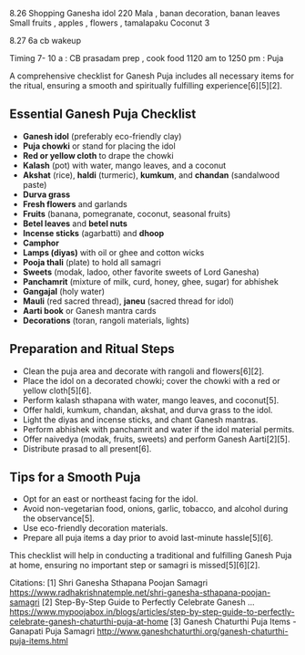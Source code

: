 8.26
Shopping
Ganesha idol 220
Mala , banan decoration, banan leaves
Small fruits , apples , flowers , tamalapaku
Coconut 3



8.27
6a cb wakeup 

Timing
7- 10 a : CB prasadam prep , cook food 
1120 am to 1250 pm : Puja 

A comprehensive checklist for Ganesh Puja includes all necessary items for the ritual, ensuring a smooth and spiritually fulfilling experience[6][5][2].

## Essential Ganesh Puja Checklist

- **Ganesh idol** (preferably eco-friendly clay)
- **Puja chowki** or stand for placing the idol
- **Red or yellow cloth** to drape the chowki
- **Kalash** (pot) with water, mango leaves, and a coconut
- **Akshat** (rice), **haldi** (turmeric), **kumkum**, and **chandan** (sandalwood paste)
- **Durva grass**
- **Fresh flowers** and garlands
- **Fruits** (banana, pomegranate, coconut, seasonal fruits)
- **Betel leaves** and **betel nuts**
- **Incense sticks** (agarbatti) and **dhoop**
- **Camphor**
- **Lamps (diyas)** with oil or ghee and cotton wicks
- **Pooja thali** (plate) to hold all samagri
- **Sweets** (modak, ladoo, other favorite sweets of Lord Ganesha)
- **Panchamrit** (mixture of milk, curd, honey, ghee, sugar) for abhishek
- **Gangajal** (holy water)
- **Mauli** (red sacred thread), **janeu** (sacred thread for idol)
- **Aarti book** or Ganesh mantra cards
- **Decorations** (toran, rangoli materials, lights)

## Preparation and Ritual Steps

- Clean the puja area and decorate with rangoli and flowers[6][2].
- Place the idol on a decorated chowki; cover the chowki with a red or yellow cloth[5][6].
- Perform kalash sthapana with water, mango leaves, and coconut[5].
- Offer haldi, kumkum, chandan, akshat, and durva grass to the idol.
- Light the diyas and incense sticks, and chant Ganesh mantras.
- Perform abhishek with panchamrit and water if the idol material permits.
- Offer naivedya (modak, fruits, sweets) and perform Ganesh Aarti[2][5].
- Distribute prasad to all present[6].

## Tips for a Smooth Puja

- Opt for an east or northeast facing for the idol.
- Avoid non-vegetarian food, onions, garlic, tobacco, and alcohol during the observance[5].
- Use eco-friendly decoration materials.
- Prepare all puja items a day prior to avoid last-minute hassle[5][6].

This checklist will help in conducting a traditional and fulfilling Ganesh Puja at home, ensuring no important step or samagri is missed[5][6][2].

Citations:
[1] Shri Ganesha Sthapana Poojan Samagri https://www.radhakrishnatemple.net/shri-ganesha-sthapana-poojan-samagri
[2] Step-By-Step Guide to Perfectly Celebrate Ganesh ... https://www.mypoojabox.in/blogs/articles/step-by-step-guide-to-perfectly-celebrate-ganesh-chaturthi-puja-at-home
[3] Ganesh Chaturthi Puja Items - Ganapati Puja Samagri http://www.ganeshchaturthi.org/ganesh-chaturthi-puja-items.html

